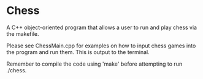 # Chess
A C++ object-oriented program that allows a user to run and play chess via the makefile.

Please see ChessMain.cpp for examples on how to input chess games into the program and run them. This is output to the terminal.

Remember to compile the code using 'make' before attempting to run ./chess.

